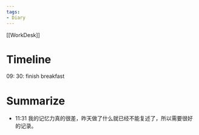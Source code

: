 ```yaml
---
tags:
- Diary
---
```

[[WorkDesk]]
# Timeline 
09: 30: finish breakfast

# Summarize



- 11:31 我的记忆力真的很差，昨天做了什么就已经不能复述了，所以需要很好的记录。